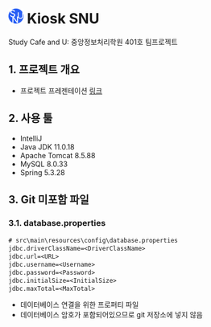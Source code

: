 ![](https://github.com/NNECT/TeamProject-Kiosk-SNU/blob/main/tmp/icon.png?raw=true) Kiosk SNU
===
Study Cafe and U: 중앙정보처리학원 401호 팀프로젝트

## 1. 프로젝트 개요
* 프로젝트 프레젠테이션 [링크](https://docs.google.com/presentation/d/e/2PACX-1vTu4oToQbzVPA8zW4qt6ZVcFCFWSkIGhRTDyNLz2-ySAlMbe5AynfeNr4oTqCj4Gg/pub?start=false&loop=false&delayms=10000)

## 2. 사용 툴
* IntelliJ
* Java JDK 11.0.18
* Apache Tomcat 8.5.88
* MySQL 8.0.33
* Spring 5.3.28

## 3. Git 미포함 파일
### 3.1. database.properties
```properties
# src\main\resources\config\database.properties
jdbc.driverClassName=<DriverClassName>
jdbc.url=<URL>
jdbc.username=<Username>
jdbc.password=<Password>
jdbc.initialSize=<InitialSize>
jdbc.maxTotal=<MaxTotal>
```
* 데이터베이스 연결을 위한 프로퍼티 파일
* 데이터베이스 암호가 포함되어있으므로 git 저장소에 넣지 않음
